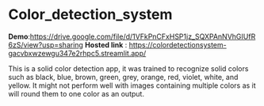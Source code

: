# Color_detection_system
**Demo**:https://drive.google.com/file/d/1VFkPnCFxHSP1jz_SQXPAnNVhGIUfR6zS/view?usp=sharing
**Hosted link** : https://colordetectionsystem-gacvbxwzewgu347e2rhpc5.streamlit.app/

This is a solid color detection app, it was trained to recognize solid colors such as black, blue, brown, green, grey, orange, red, violet, white, and yellow. It might not perform well with images containing multiple colors as it will round them to one color as an output.

